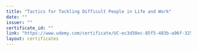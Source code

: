 ```yaml
---
title: "Tactics for Tackling Difficult People in Life and Work"
date: ""
issuer: ""
certificate_id: ""
link: "https://www.udemy.com/certificate/UC-ec3d50ec-85f5-483b-a96f-325b98ca7299/"
layout: certificates
---
```

